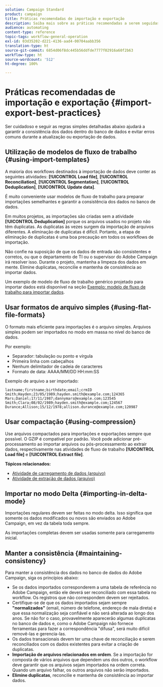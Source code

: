 ```yaml
---
solution: Campaign Standard
product: campaign
title: Práticas recomendadas de importação e exportação
description: Saiba mais sobre as práticas recomendadas a serem seguidas ao importar ou exportar dados.
audience: automating
content-type: reference
topic-tags: workflow-general-operation
exl-id: 03d35202-d221-4136-aad4-00704aabb356
translation-type: ht
source-git-commit: 6854d06f8dc445b56ddfde7777f02916a60f2b63
workflow-type: ht
source-wordcount: '512'
ht-degree: 100%

---
```


# Práticas recomendadas de importação e exportação {#import-export-best-practices}

Ser cuidadoso e seguir as regras simples detalhadas abaixo ajudará a garantir a consistência dos dados dentro do banco de dados e evitar erros comuns durante a atualização ou exportação de dados.

## Utilização de modelos de fluxo de trabalho {#using-import-templates}

A maioria dos workflows destinados à importação de dados deve conter as seguintes atividades: **[!UICONTROL Load file]**, **[!UICONTROL Reconciliation]**, **[!UICONTROL Segmentation]**, **[!UICONTROL Deduplication]**, **[!UICONTROL Update data]**.

É muito conveniente usar modelos de fluxo de trabalho para preparar importações semelhantes e garantir a consistência dos dados no banco de dados.

Em muitos projetos, as importações são criadas sem a atividade **[!UICONTROL Deduplication]** porque os arquivos usados no projeto não têm duplicatas. As duplicatas às vezes surgem da importação de arquivos diferentes. A eliminação de duplicatas é difícil. Portanto, a etapa de eliminação de duplicatas é uma boa precaução em todos os workflows de importação.

Não confie na suposição de que os dados de entrada são consistentes e corretos, ou que o departamento de TI ou o supervisor do Adobe Campaign irá resolver isso. Durante o projeto, mantenha a limpeza dos dados em mente. Elimine duplicatas, reconcilie e mantenha de consistência ao importar dados.

Um exemplo de modelo de fluxo de trabalho genérico projetado para importar dados está disponível na seção [Exemplo: modelo de fluxo de trabalho para importar dados](../../platform/using/creating-import-export-templates.md).

## Usar formatos de arquivo simples {#using-flat-file-formats}

O formato mais eficiente para importações é o arquivo simples. Arquivos simples podem ser importados no modo em massa no nível do banco de dados.

Por exemplo:

* Separador: tabulação ou ponto e vírgula
* Primeira linha com cabeçalhos
* Nenhum delimitador de cadeia de caracteres
* Formato de data: AAAA/MM/DD HH:mm:SS

Exemplo de arquivo a ser importado:

```
lastname;firstname;birthdate;email;crmID
Smith;Hayden;23/05/1989;hayden.smith@example.com;124365
Mars;Daniel;17/11/1987;dannymars@example.com;123545
Smith;Clara;08/02/1989;hayden.smith@example.com;124567
Durance;Allison;15/12/1978;allison.durance@example.com;120987
```

## Usar compactação {#using-compression}

Use arquivos compactados para importações e exportações sempre que possível. O GZIP é compatível por padrão. Você pode adicionar pré-processamento ao importar arquivos ou pós-processamento ao extrair dados, respectivamente nas atividades de fluxo de trabalho **[!UICONTROL Load file]** e **[!UICONTROL Extract file]**.

**Tópicos relacionados:**

* [Atividade de carregamento de dados (arquivo)](../../workflow/using/data-loading--file-.md)
* [Atividade de extração de dados (arquivo)](../../workflow/using/extraction--file-.md)

## Importar no modo Delta {#importing-in-delta-mode}

Importações regulares devem ser feitas no modo delta. Isso significa que somente os dados modificados ou novos são enviados ao Adobe Campaign, em vez da tabela toda sempre.

As importações completas devem ser usadas somente para carregamento inicial.

## Manter a consistência {#maintaining-consistency}

Para manter a consistência dos dados no banco de dados do Adobe Campaign, siga os princípios abaixo:

* Se os dados importados corresponderem a uma tabela de referência no Adobe Campaign, então ele deverá ser reconciliado com essa tabela no workflow. Os registros que não correspondem devem ser rejeitados.
* Certifique-se de que os dados importados sejam sempre **&quot;normalizados&quot;** (email, número de telefone, endereço de mala direta) e que essa normalização seja confiável e não será alterada ao longo dos anos. Se não for o caso, provavelmente aparecerão algumas duplicatas no banco de dados e, como o Adobe Campaign não fornece ferramentas para fazer a correspondência &quot;difusa&quot;, será muito difícil removê-las e gerencia-las.
* Os dados transacionais devem ter uma chave de reconciliação e serem reconciliados com os dados existentes para evitar a criação de duplicatas.
* **Importação de arquivos relacionados em ordem**. Se a importação for composta de vários arquivos que dependem uns dos outros, o workflow deve garantir que os arquivos sejam importados na ordem correta. Quando um arquivo falhar, os outros arquivos não serão importados.
* **Elimine duplicatas**, reconcilie e mantenha de consistência ao importar dados.
